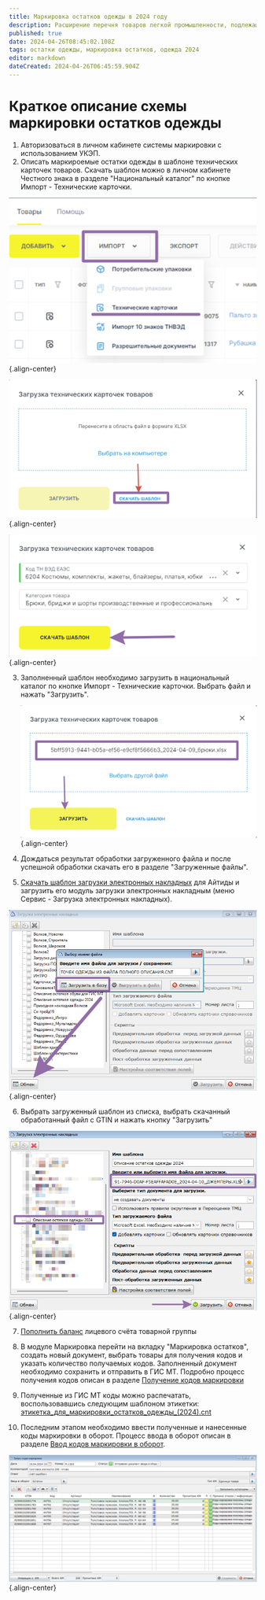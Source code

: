 ```yaml
---
title: Маркировка остатков одежды в 2024 году
description: Расширение перечня товаров легкой промышленности, подлежащих маркировке
published: true
date: 2024-04-26T08:45:02.108Z
tags: остатки одежды, маркировка остатков, одежда 2024
editor: markdown
dateCreated: 2024-04-26T06:45:59.904Z
---
```


# Краткое описание схемы маркировки остатков одежды

1. Авторизоваться в личном кабинете системы маркировки с использованием УКЭП.
2. Описать маркироемые остатки одежды в шаблоне технических карточек товаров.
	Скачать шаблон можно в личном кабинете Честного знака в разделе "Национальный каталог" по кнопке Импорт - Технические карточки.
  
  ![2024-04-26_11-09-11.png](/images/marking/clothes2024/2024-04-26_11-09-11.png){.align-center}
  
 ![2024-04-26_11-10-52.png](/images/marking/clothes2024/2024-04-26_11-10-52.png){.align-center}
 
 ![2024-04-26_11-13-17.png](/images/marking/clothes2024/2024-04-26_11-13-17.png){.align-center}
 
3. Заполненный шаблон необходимо загрузить в национальный каталог по кнопке Импорт - Технические карточки. Выбрать файл и нажать "Загрузить".

	![2024-04-26_11-18-49.png](/images/marking/clothes2024/2024-04-26_11-18-49.png){.align-center}
  
4. Дождаться результат обработки загруженного файла и после успешной обработки скачать его в разделе "Загруженные файлы".

5. [Скачать шаблон загрузки электронных накладных](/images/marking/clothes2024/зэн_-_загрузка_карточек_одежды_из_файла_полного_описания.cnt) для Айтиды и загрузить его модуль загрузки электронных накладным (меню Сервис - Загрузка электронных накладных).

![2024-04-26_11-28-36.png](/images/marking/clothes2024/2024-04-26_11-28-36.png){.align-center}

6. Выбрать загруженный шаблон из списка, выбрать скачанный обработанный файл с GTIN и нажать кнопку "Загрузить"

![2024-04-26_11-30-56.png](/images/marking/clothes2024/2024-04-26_11-30-56.png){.align-center}
  
7. [Пополнить баланс](/https://честныйзнак.рф/upload/docs/Работа_с_документами_от_Оператора.html#_предоплата_за_оказание_услуги_по_предоставлению_кодов_маркировки_и_рекомендации_по_пополнению_лс) лицевого счёта товарной группы 

8. В модуле Маркировка перейти на вкладку "Маркировка остатков", создать новый документ, выбрать товары для получения кодов и указать количество получаемых кодов.
	Заполненный документ необходимо сохранить и отправить в ГИС МТ. Подробно процесс получения кодов описан в разделе [Получение кодов маркировки](/marking/working#получение-кодов-маркировки)

9. Полученные из ГИС МТ коды можно распечатать, воспользовавшись следующим шаблоном этикетки: [этикетка_для_маркировки_остатков_одежды_(2024).cnt](/images/marking/clothes2024/этикетка_для_маркировки_остатков_одежды_(2024).cnt)

10. Последним этапом необходимо ввести полученные и нанесенные коды маркировки в оборот. Процесс ввода в оборот описан в разделе [Ввод кодов маркировки в оборот](/marking/working#ввод-кодов-маркировки-в-оборот).

![2024-04-26_11-41-53.png](/images/marking/clothes2024/2024-04-26_11-41-53.png){.align-center}